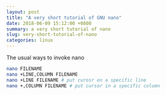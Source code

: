 ```yaml
---
layout: post
title: "A very short tutorial of GNU nano"
date: 2018-06-09 15:12:00 +0800
summary: a very short tutorial of nano
slug: very-short-tutorial-of-nano
categories: linux
---
```


The usual ways to invoke nano

```bash
nano FILENAME
nano +LINE,COLUMN FILENAME
nano +LINE FILENAME # put curosr on a specific line
nano +,COLUMN FILENAME # put cursor in a specific column
```

